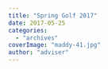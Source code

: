 ```yaml
---
title: "Spring Golf 2017"
date: 2017-05-25
categories: 
  - "archives"
coverImage: "maddy-41.jpg"
author: "adviser"
---
```



